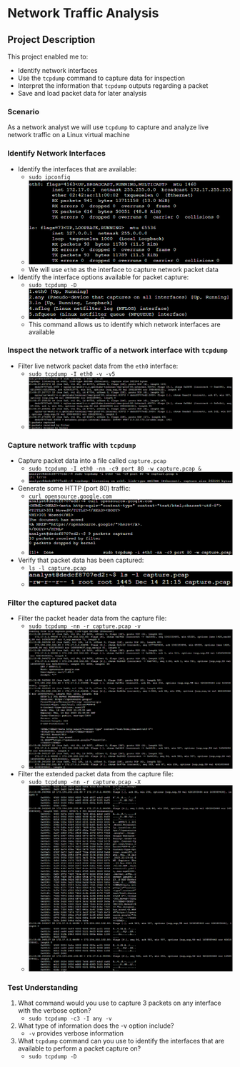 # Network Traffic Analysis
## Project Description
This project enabled me to:
- Identify network interfaces
- Use the `tcpdump` command to capture data for inspection
- Interpret the information that `tcpdump` outputs regarding a packet
- Save and load packet data for later analysis
### Scenario
As a network analyst we will use `tcpdump` to capture and analyze live network traffic on a Linux virtual machine
### Identify Network Interfaces
- Identify the interfaces that are available:
  - `sudo ipconfig`  
  - ![pt1](https://raw.githubusercontent.com/nilesh-domah/Nilesh-Cybersecurity-Portfolio/main/Portfolio%20Projects/Network%20Traffic%20Analysis/pt1.png)
  - We will use `eth0` as the interface to capture network packet data
- Identify the interface options available for packet capture:
  - `sudo tcpdump -D`  
  - ![pt1.1](https://raw.githubusercontent.com/nilesh-domah/Nilesh-Cybersecurity-Portfolio/main/Portfolio%20Projects/Network%20Traffic%20Analysis/pt1.1.png)
  - This command allows us to identify which network interfaces are available
### Inspect the network traffic of a network interface with `tcpdump`
- Filter live network packet data from the `eth0` interface:
  - `sudo tcpdump -I eth0 -v -v5`
  - ![pt2](https://raw.githubusercontent.com/nilesh-domah/Nilesh-Cybersecurity-Portfolio/main/Portfolio%20Projects/Network%20Traffic%20Analysis/pt2.png)
### Capture network traffic with `tcpdump`
- Capture packet data into a file called `capture.pcap`
  - `sudo tcpdump -I eth0 -nn -c9 port 80 -w capture.pcap &`
  - ![pt3](https://raw.githubusercontent.com/nilesh-domah/Nilesh-Cybersecurity-Portfolio/main/Portfolio%20Projects/Network%20Traffic%20Analysis/pt3.png)
- Generate some HTTP (port 80) traffic:
  - `curl opensource.google.com`
  - ![pt3.1](https://raw.githubusercontent.com/nilesh-domah/Nilesh-Cybersecurity-Portfolio/main/Portfolio%20Projects/Network%20Traffic%20Analysis/pt3.1.png)
- Verify that packet data has been captured:
  - `ls -l capture.pcap`
  - ![pt3.2](https://raw.githubusercontent.com/nilesh-domah/Nilesh-Cybersecurity-Portfolio/main/Portfolio%20Projects/Network%20Traffic%20Analysis/pt3.2.png)
### Filter the captured packet data
- Filter the packet header data from the capture file:
  - `sudo tcpdump -nn -r capture.pcap -v`
  - ![pt4](https://raw.githubusercontent.com/nilesh-domah/Nilesh-Cybersecurity-Portfolio/main/Portfolio%20Projects/Network%20Traffic%20Analysis/pt4.png)
- Filter the extended packet data from the capture file:
  - `sudo tcpdump -nn -r capture.pcap -X`
  - ![pt4.1](https://raw.githubusercontent.com/nilesh-domah/Nilesh-Cybersecurity-Portfolio/main/Portfolio%20Projects/Network%20Traffic%20Analysis/pt4.1.png)
### Test Understanding
1. What command would you use to capture 3 packets on any interface with the verbose option?
    - `sudo tcpdump -c3 -I any -v`
2. What type of information does the -v option include?
    - `-v` provides verbose information
3. What `tcpdump` command can you use to identify the interfaces that are available to perform a packet capture on?
    - `sudo tcpdump -D`
